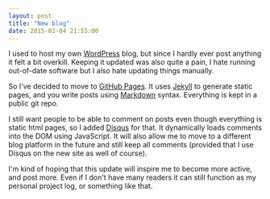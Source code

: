 ```yaml
---
layout: post
title: "New blog"
date: 2015-02-04 21:55:00
---
```

I used to host my own [WordPress](https://wordpress.com) blog, but since I hardly ever post anything it
felt a bit overkill. Keeping it updated was also quite a pain, I hate running
out-of-date software but I also hate updating things manually.

So I've decided to move to [GitHub Pages](https://pages.github.com/). It uses
[Jekyll](http://jekyllrb.com/) to generate static pages, and you write posts
using [Markdown](http://daringfireball.net/projects/markdown/) syntax.
Everything is kept in a public git repo.

I still want people to be able to comment on posts even though everything is
static html pages, so I added [Disqus](https://disqus.com/) for that. It
dynamically loads comments into the DOM using JavaScript. It will also allow me
to move to a different blog platform in the future and still keep all comments
(provided that I use Disqus on the new site as well of course).

I'm kind of hoping that this update will inspire me to become more active, and
post more. Even if I don't have many readers it can still function as my
personal project log, or something like that.
